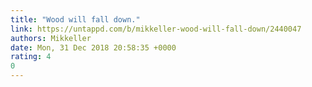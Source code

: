 ```yaml
---
title: "Wood will fall down."
link: https://untappd.com/b/mikkeller-wood-will-fall-down/2440047
authors: Mikkeller
date: Mon, 31 Dec 2018 20:58:35 +0000
rating: 4
0
---
```

